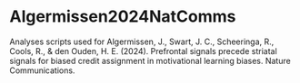 # Algermissen2024NatComms
Analyses scripts used for Algermissen, J., Swart, J. C., Scheeringa, R., Cools, R., &amp; den Ouden, H. E. (2024). Prefrontal signals precede striatal signals for biased credit assignment in motivational learning biases. Nature Communications.
